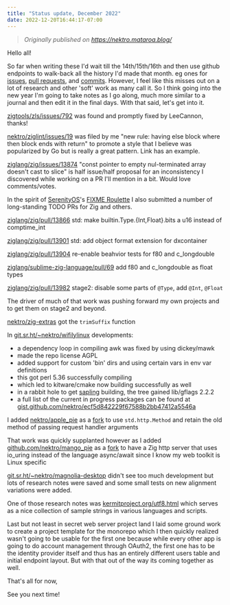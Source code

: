 ```yaml
---
title: "Status update, December 2022"
date: 2022-12-20T16:44:17-07:00
---
```


> *Originally published on https://nektro.mataroa.blog/*

Hello all!

So far when writing these I'd wait till the 14th/15th/16th and then use github endpoints to walk-back all the history I'd made that month. eg ones for [issues](https://github.com/issues?q=is%3Aissue+author%3Anektro+archived%3Afalse+created%3A%3E2022-11-25), [pull requests](https://github.com/pulls?q=is%3Apr+author%3Anektro+archived%3Afalse+created%3A%3E2022-11-25), and [commits](https://github.com/search?q=author%3Anektro+sort%3Acommitter-date&type=Commits). However, I feel like this misses out on a lot of research and other 'soft' work as many call it. So I think going into the new year I'm going to take notes as I go along, much more similar to a journal and then edit it in the final days. With that said, let's get into it.

[zigtools/zls/issues/792](https://github.com/zigtools/zls/issues) was found and promptly fixed by LeeCannon, thanks!

[nektro/ziglint/issues/19](https://github.com/nektro/ziglint/issues/19) was filed by me "new rule: having else block where then block ends with return" to promote a style that I believe was popularized by Go but is really a great pattern. Link has an example.

[ziglang/zig/issues/13874](https://github.com/ziglang/zig/issues/13874) "const pointer to empty nul-terminated array doesn't cast to slice" is half issue/half proposal for an inconsistency I discovered while working on a PR I'll mention in a bit. Would love comments/votes.

In the spirit of [SerenityOS](https://github.com/SerenityOS/serenity)'s [FIXME Roulette](https://www.youtube.com/playlist?list=PLMOpZvQB55bdRLT1IY-QD_U4DVp8NDeHo) I also submitted a number of long-standing TODO PRs for Zig and others.

[ziglang/zig/pull/13866](https://github.com/ziglang/zig/pull/13866) std: make builtin.Type.{Int,Float}.bits a u16 instead of comptime_int

[ziglang/zig/pull/13901](https://github.com/ziglang/zig/pull/13901) std: add object format extension for dxcontainer

[ziglang/zig/pull/13904](https://github.com/ziglang/zig/pull/13904) re-enable beahvior tests for f80 and c_longdouble

[ziglang/sublime-zig-language/pull/69](https://github.com/ziglang/sublime-zig-language/pull/69) add f80 and c_longdouble as float types

[ziglang/zig/pull/13982](https://github.com/ziglang/zig/pull/13982) stage2: disable some parts of `@Type`, add `@Int`, `@Float`

The driver of much of that work was pushing forward my own projects and to get them on stage2 and beyond.

[nektro/zig-extras](https://github.com/nektro/zig-extras/commit/24fb8bc90898efa2f7c8fa094f9dab80d38ec55e) got the `trimSuffix` function

In [git.sr.ht/~nektro/wifilylinux](https://git.sr.ht/~nektro/wifilylinux) developments:
- a dependency loop in compiling awk was fixed by using dickey/mawk
- made the repo license AGPL
- added support for custom 'bin' dirs and using certain vars in env var definitions
- this got perl 5.36 successfully compiling
- which led to kitware/cmake now building successfully as well
- in a rabbit hole to get [sapling](https://sapling-scm.com/) building, the tree gained lib/gflags 2.2.2
- a full list of the current in progress packages can be found at [gist.github.com/nektro/ecf5d842229f67588b2bb47412a5546a](https://gist.github.com/nektro/ecf5d842229f67588b2bb47412a5546a)

I added [nektro/apple_pie](https://github.com/nektro/apple_pie) as a [fork](https://github.com/Luukdegram/apple_pie) to use `std.http.Method` and retain the old method of passing request handler arguments

That work was quickly supplanted however as I added [github.com/nektro/mango_pie](https://github.com/nektro/mango_pie) as a [fork](https://github.com/vrischmann/zig-io_uring-http-server) to have a Zig http server that uses io_uring instead of the language async/await since I know my web toolkit is Linux specific

[git.sr.ht/~nektro/magnolia-desktop](https://git.sr.ht/~nektro/magnolia-desktop) didn't see too much development but lots of research notes were saved and some small tests on new alignment variations were added.

One of those research notes was [kermitproject.org/utf8.html](https://kermitproject.org/utf8.html) which serves as a nice collection of sample strings in various languages and scripts.

Last but not least in secret web server project land I laid some ground work to create a project template for the monorepo which I then quickly realized wasn't going to be usable for the first one because while every other app is going to do account management through OAuth2, the first one has to be the identity provider itself and thus has an entirely different users table and initial endpoint layout. But with that out of the way its coming together as well.

That's all for now,

See you next time!

